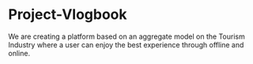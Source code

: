# Project-Vlogbook
We are creating a platform based on an aggregate model on the Tourism Industry where a user can enjoy the best experience through offline and online.
